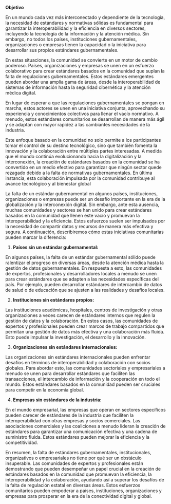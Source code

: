 **Objetivo**

En un mundo cada vez más interconectado y dependiente de la tecnología, la necesidad de estándares y normativas sólidas es fundamental para garantizar la interoperabilidad y la eficiencia en diversos sectores, incluyendo la tecnología de la información y la atención médica. Sin embargo, no todos los países, instituciones gubernamentales, organizaciones o empresas tienen la capacidad o la iniciativa para desarrollar sus propios estándares gubernamentales.

En estas situaciones, la comunidad se convierte en un motor de cambio poderoso. Países, organizaciones y empresas se unen en un esfuerzo colaborativo para crear estándares basados en la comunidad que suplan la falta de regulaciones gubernamentales. Estos estándares emergentes pueden abordar una amplia gama de áreas, desde la interoperabilidad de sistemas de información hasta la seguridad cibernética y la atención médica digital.

En lugar de esperar a que las regulaciones gubernamentales se pongan en marcha, estos actores se unen en una iniciativa conjunta, aprovechando su experiencia y conocimientos colectivos para llenar el vacío normativo. A menudo, estos estándares comunitarios se desarrollan de manera más ágil y se adaptan con mayor rapidez a las cambiantes necesidades de la industria.

Este enfoque basado en la comunidad no solo permite a los participantes tomar el control de su destino tecnológico, sino que también fomenta la innovación y la colaboración entre múltiples partes interesadas. A medida que el mundo continúa evolucionando hacia la digitalización y la interconexión, la creación de estándares basados en la comunidad se ha convertido en un medio efectivo para garantizar que ningún sector quede rezagado debido a la falta de normativas gubernamentales. En última instancia, esta colaboración impulsada por la comunidad contribuye al avance tecnológico y al bienestar global

La falta de un estándar gubernamental en algunos países, instituciones, organizaciones o empresas puede ser un desafío importante en la era de la globalización y la interconexión digital. Sin embargo, ante esta ausencia, muchas comunidades y sectores se han unido para crear estándares basados en la comunidad que llenen este vacío y promuevan la interoperabilidad y la eficiencia. Estos esfuerzos suelen ser impulsados por la necesidad de compartir datos y recursos de manera más efectiva y segura. A continuación, describiremos cómo estas iniciativas comunitarias pueden marcar la diferencia:

1. **Países sin un estándar gubernamental:**


En algunos países, la falta de un estándar gubernamental sólido puede ralentizar el progreso en diversas áreas, desde la atención médica hasta la gestión de datos gubernamentales. En respuesta a esto, las comunidades de expertos, profesionales y desarrolladores locales a menudo se unen para crear estándares que se adapten a las necesidades específicas del país. Por ejemplo, pueden desarrollar estándares de intercambio de datos de salud o de educación que se ajusten a las realidades y desafíos locales.

2. **Instituciones sin estándares propios:**


Las instituciones académicas, hospitales, centros de investigación y otras organizaciones a veces carecen de estándares internos que regulen la gestión de datos y la colaboración. En estos casos, las comunidades de expertos y profesionales pueden crear marcos de trabajo compartidos que permitan una gestión de datos más efectiva y una colaboración más fluida. Esto puede impulsar la investigación, el desarrollo y la innovación.

3. **Organizaciones sin estándares internacionales:**

Las organizaciones sin estándares internacionales pueden enfrentar desafíos en términos de interoperabilidad y colaboración con socios globales. Para abordar esto, las comunidades sectoriales y empresariales a menudo se unen para desarrollar estándares que faciliten las transacciones, el intercambio de información y la cooperación en todo el mundo. Estos estándares basados en la comunidad pueden ser cruciales para competir en la economía global.

4. **Empresas sin estándares de la industria:**

En el mundo empresarial, las empresas que operan en sectores específicos pueden carecer de estándares de la industria que faciliten la interoperabilidad con otras empresas y socios comerciales. Las asociaciones comerciales y las coaliciones a menudo lideran la creación de estándares para garantizar una comunicación efectiva y una cadena de suministro fluida. Estos estándares pueden mejorar la eficiencia y la competitividad.

En resumen, la falta de estándares gubernamentales, institucionales, organizativos o empresariales no tiene por qué ser un obstáculo insuperable. Las comunidades de expertos y profesionales están demostrando que pueden desempeñar un papel crucial en la creación de estándares basados en la comunidad que promuevan la eficiencia, la interoperabilidad y la colaboración, ayudando así a superar los desafíos de la falta de regulación estatal en diversas áreas. Estos esfuerzos comunitarios pueden empoderar a países, instituciones, organizaciones y empresas para prosperar en la era de la conectividad digital y global.